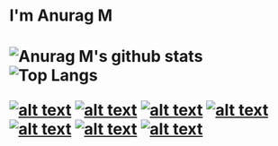 <h1>I'm Anurag M<h1>
  
![Anurag M's github stats](https://github-readme-stats.vercel.app/api?username=v1nc1d4&show_icons=true&show_icons=true&hide=issues&include_all_commits=true&theme=dark)
![Top Langs](https://github-readme-stats.vercel.app/api/top-langs/?username=v1nc1d4&hide=&layout=compact&theme=dark)

[![alt text][1.1]][1]
[![alt text][2.1]][2]
[![alt text][3.1]][3]
[![alt text][4.1]][4]
[![alt text][5.1]][5]
[![alt text][6.1]][6]
[![alt text][7.1]][7]

[1.1]: https://img.icons8.com/ios-glyphs/30/000000/twitter-squared.png
[2.1]: https://img.icons8.com/ios-glyphs/30/000000/instagram-new.png
[3.1]: https://img.icons8.com/ios-glyphs/30/000000/facebook.png
[4.1]: https://img.icons8.com/ios-glyphs/30/000000/linkedin.png
[5.1]: https://img.icons8.com/ios-glyphs/30/000000/whatsapp.png
[6.1]: https://img.icons8.com/ios-glyphs/30/000000/github.png
[7.1]: https://img.icons8.com/ios-glyphs/30/000000/filled-message.png

[1]: https://www.twitter.com/v1nc1d4
[2]: https://www.instagram.com/v1nc1d4
[3]: https://www.facebook.com/v1nc1d4
[4]: https://www.linkedin.com/in/anurag-m-695252187
[5]: https://wa.me/message/LK6AFWK4XMNUP1
[6]: https://github.com/v1nc1d4
[7]: mailto:anuragam1111@gmail.com

